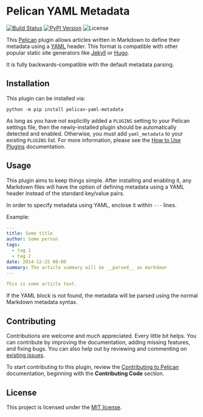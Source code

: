 Pelican YAML Metadata
=====================

[![Build Status](https://img.shields.io/github/actions/workflow/status/pelican-plugins/yaml-metadata/main.yml?branch=main)](https://github.com/pelican-plugins/yaml-metadata/actions)
[![PyPI Version](https://img.shields.io/pypi/v/pelican-yaml-metadata)](https://pypi.org/project/pelican-yaml-metadata/)
![License](https://img.shields.io/pypi/l/pelican-yaml-metadata?color=blue)

This [Pelican](https://github.com/getpelican/pelican) plugin allows articles written in Markdown to
define their metadata using a [YAML](https://en.wikipedia.org/wiki/YAML) header. This format is
compatible with other popular static site generators like [Jekyll](https://jekyllrb.com/) or
[Hugo](https://gohugo.io/).

It is fully backwards-compatible with the default metadata parsing.

Installation
------------
This plugin can be installed via:

    python -m pip install pelican-yaml-metadata

As long as you have not explicitly added a `PLUGINS` setting to your Pelican settings file, then the newly-installed plugin should be automatically detected and enabled. Otherwise, you must add `yaml_metadata` to your existing `PLUGINS` list. For more information, please see the [How to Use Plugins](https://docs.getpelican.com/en/latest/plugins.html#how-to-use-plugins) documentation.

Usage
-----
This plugin aims to keep things simple. After installing and enabling it, any Markdown files will
have the option of defining metadata using a YAML header instead of the standard key/value pairs.

In order to specify metadata using YAML, enclose it within `---` lines.

Example:
```yaml
---
title: Some title
author: Some person
tags:
  - tag 1
  - tag 2
date: 2014-12-25 00:00
summary: The article summary will be __parsed__ as markdown
---

This is some article text.
```

If the YAML block is not found, the metadata will be parsed using the normal Markdown metadata
syntax.

Contributing
------------
Contributions are welcome and much appreciated. Every little bit helps. You can contribute by improving the documentation, adding missing features, and fixing bugs. You can also help out by reviewing and commenting on [existing issues][].

To start contributing to this plugin, review the [Contributing to Pelican][] documentation, beginning with the **Contributing Code** section.

[existing issues]: https://github.com/pelican-plugins/yaml-metadata/issues
[Contributing to Pelican]: https://docs.getpelican.com/en/latest/contribute.html

License
-------
This project is licensed under the [MIT license](https://opensource.org/licenses/MIT).
